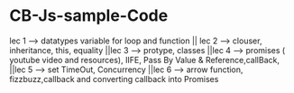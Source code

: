 # CB-Js-sample-Code

   lec 1 --> datatypes variable for loop and function || lec 2 --> clouser, inheritance, this, equality ||lec 3 --> protype, classes
   ||lec 4 --> promises ( youtube video and resources), IIFE, Pass By Value & Reference,callBack, ||lec 5 --> set TimeOut, Concurrency
   ||lec 6 --> arrow function, fizzbuzz,callback and converting callback into  Promises 
